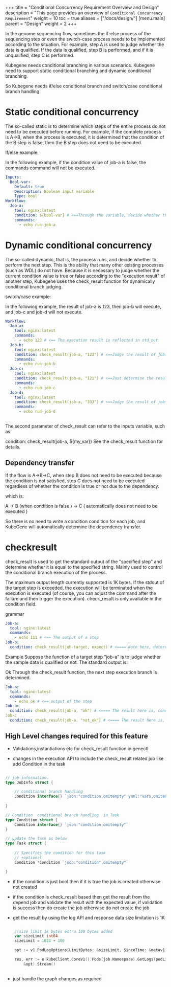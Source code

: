 +++
title = "Conditional Concurrency Requirement Overview and Design"
description = "This page provides an overview of `Conditional Concurrency Requirement`"
weight = 10
toc = true
aliases = ["/docs/design/"]
[menu.main]
  parent = "Design"
  weight = 2 
+++

In the genome sequencing flow, sometimes the if-else process of the sequencing step or even the switch-case process needs to be implemented according to the situation. 
For example, step A is used to judge whether the data is qualified. If the data is qualified, step B is performed, and if it is unqualified, step C is performed.

Kubegene needs conditional branching in various scenarios. Kubegene need to support static conditional branching and dynamic conditional branching.

So Kubegene needs if/else conditional branch and switch/case conditional branch handling.

# **Static conditional concurrency**
The so-called static is to determine which steps of the entire process do not need to be executed before running. 
For example, if the complete process is A->B, when the process is executed, it is determined that the condition of the B step is false, 
then the B step does not need to be executed.

If/else example:

In the following example, if the condition value of job-a is false, the commands command will not be executed.
```yaml
Inputs:
  Bool-var:
    Default: true
    Description: Boolean input variable
    Type: bool
Workflow:
  Job-a:
    tool: nginx:latest
    condition: ${bool-var} # <==Through the variable, decide whether the step is executed. Equivalent to if(bool-var)
    commands:
      - echo run-job-a
```

# **Dynamic conditional concurrency**
The so-called dynamic, that is, the process runs, and decide whether to perform the next step. This is the ability that many other existing processes (such as WDL) do not have.
Because it is necessary to judge whether the current condition value is true or false according to the "execution result" of another step, 
Kubegene uses the check_result function for dynamically conditional branch judging.


switch/case example:

In the following example, the result of job-a is 123, then job-b will execute, and job-c and job-d will not execute.

```yaml
Workflow:
  Job-a:
    tool: nginx:latest
    commands:
      - echo 123 # <== The execution result is reflected in std_out
  Job-b:
    tool: nginx:latest
    condition: check_result(job-a, "123") # <==Judge the result of job-a and decide whether the current step is executed. Equivalent to case(123)
    commands:
      - echo run-job-b
  Job-c:
    cool: nginx:latest
    condition: check_result(job-a, "121") # <==Just determine the result of job-a and decide whether the current step is executed. Equivalent to case(121)
    commands:
      - echo run-job-c
  Job-d:
    tool: nginx:latest
    condition: check_result(job-a, "333") # <==Judge the result of job-a and decide whether the current step is executed. Equivalent to case (333)
    commands:
      - echo run-job-d
      
```
The second parameter of check_result can refer to the inputs variable, such as:

condition: check_result(job-a, ${my_var})
See the check_result function for details.


## Dependency transfer
If the flow is A->B->C, when step B does not need to be executed because the condition is not satisfied, step C does not need to be executed 
regardless of whether the condition is true or not due to the dependency.

which is:

A -> B (when condition is false ) -> C ( automatically does not need to be executed )

So there is no need to write a condition condition for each job, and KubeGene will automatically determine the dependency transfer.


# **checkresult**


check_result is used to get the standard output of the "specified step" and determine whether it is equal to the specified string. Mainly used to control the conditional branch execution of the process.

The maximum output length currently supported is 1K bytes. If the stdout of the target step is exceeded, the execution will be terminated when the execution is executed (of course, you can adjust the command after the failure and then trigger the execution).
check_result is only available in the condition field.


grammar
```yaml
Job-a:
  tool: nginx:latest
  commands:
    - echo 111 # <== The output of a step
Job-b:
  condition: check_result(job-target, expect) # <==== Note here, determine if the output is equal
```

Example
Suppose the function of a target step "job-a" is to judge whether the sample data is qualified or not. The standard output is:

Ok
Through the check_result function, the next step execution branch is determined.

```yaml
Job-a:
  tool: nginx:latest
  commands:
    - echo ok # <== output of the step
Job-b:
  condition: check_result(job-a, "ok") # <==== The result here is, conditon: true
Job-c
  condition: check_result(job-a, "not_ok") # <==== The result here is, conditon: false
```

## High Level changes required for this feature


* Validations,instantiations etc for check_result  function in genectl 

* changes in the execution API to include the check_result related job like add Condition in the task

``` go

// job information.
type JobInfo struct {

    // conditional branch handling
    Condition interface{} `json:"condition,omitempty" yaml:"vars,omitempty"`
	
}

// Condition  conditional branch handling  in Task
type Condition struct {
    Condition interface{} `json:"condition,omitempty"`
}

// update the Task as below 
type Task struct {
	
    // Specifies the condition for this task
    // +optional
    Condition *Condition `json:"condition",omitempty"`

}
 ```
* if the condition is just bool then if it is true the job is created otherwise not created
 
* if the condition is check_result based then get the result from the depend job and validate the result with the expected value, if validation is success then do create the job otherwise do not create the job 

* get the result by using the log API and response data size limitation is 1K

```go

    //size limit 1k bytes extra 100 bytes added
	var sizeLimit int64
	sizeLimit = 1024 + 100

	opt := v1.PodLogOptions{LimitBytes: &sizeLimit, SinceTime: &metav1.Time{}}

	res, err := e.kubeClient.CoreV1().Pods(job.Namespace).GetLogs(podList.Items[0].Name,
		&opt).Stream() 
		
```

* just handle the graph changes as required
